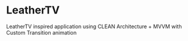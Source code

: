 # LeatherTV
LeatherTV inspired application using CLEAN Architecture + MVVM with Custom Transition animation
